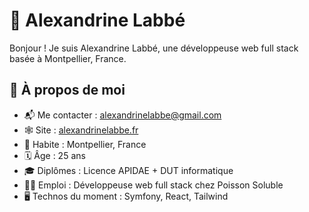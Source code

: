 # 🌼 Alexandrine Labbé 

Bonjour ! Je suis Alexandrine Labbé, une développeuse web full stack basée à Montpellier, France.

## 🌱 À propos de moi
- 📬 Me contacter : alexandrinelabbe@gmail.com
- 🕸 Site : [alexandrinelabbe.fr](https://alexandrinelabbe.fr)
- 🏡 Habite : Montpellier, France
- 🗓 Âge : 25 ans
- 🎓 Diplômes : Licence APIDAE + DUT informatique
- 👩‍💼 Emploi : Développeuse web full stack chez Poisson Soluble 
- 🖥 Technos du moment : Symfony, React, Tailwind
